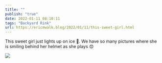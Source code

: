```yaml
---
title: ""
publish: "true"
date: 2022-01-11 08:10:11
tags: "Backyard Rink"
url: https://ericmwalk.blog/2022/01/11/this-sweet-girl.html
---
```


This sweet girl just lights up on ice 🏒. We have so many pictures where she is smiling behind her helmet as she plays 😍

![](https://ericmwalk.blog/uploads/2022/cea255fbef.jpg)